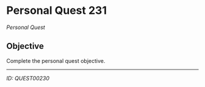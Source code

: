 # Personal Quest 231

*Personal Quest*

## Objective
Complete the personal quest objective.

---
*ID: QUEST00230*